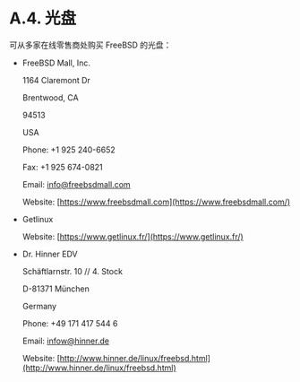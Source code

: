 # A.4. 光盘


可从多家在线零售商处购买 FreeBSD 的光盘：

* FreeBSD Mall, Inc.
  
  1164 Claremont Dr
  
  Brentwood, CA
  
  94513
  
  USA
  
  Phone: +1 925 240-6652
  
  Fax: +1 925 674-0821
  
  Email: [info@freebsdmall.com](mailto:info@freebsdmall.com)
  
  Website: [https://www.freebsdmall.com](https://www.freebsdmall.com/)
  
* Getlinux
  
  Website: [https://www.getlinux.fr/](https://www.getlinux.fr/)
  
* Dr. Hinner EDV
  
  Schäftlarnstr. 10 // 4. Stock
  
  D-81371 München
  
  Germany
  
  Phone: +49 171 417 544 6
  
  Email: [infow@hinner.de](mailto:infow@hinner.de)
  
  Website: [http://www.hinner.de/linux/freebsd.html](http://www.hinner.de/linux/freebsd.html)
